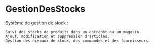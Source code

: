 # GestionDesStocks

Système de gestion de stock :

    Suivi des stocks de produits dans un entrepôt ou un magasin.
    Ajout, modification et suppression d'articles.
    Gestion des niveaux de stock, des commandes et des fournisseurs.

